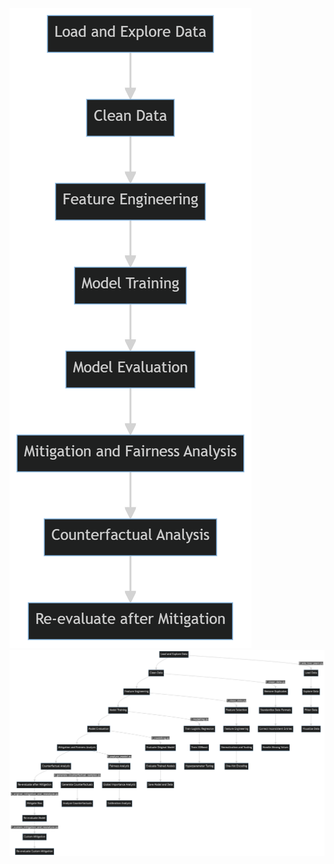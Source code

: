 ![High Level Flow chart](assets/high_level_flowchart.png)
![Detailed Flow Chart](assets/detailed_flowchart.png)
